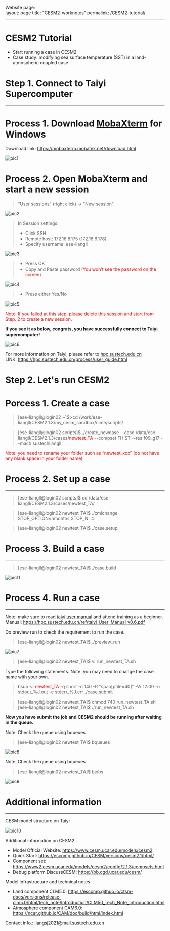 Website page:  
layout: page
title: "CESM2-worknotes"
permalink: /CESM2-tutorial/

------

# CESM2 Tutorial  
- Start running a case in CESM2
- Case study: modifying sea surface temperature (SST) in a land-atmospheric coupled case

# Step 1. Connect to Taiyi Supercomputer

------

Process 1. Download [MobaXterm](https://mobaxterm.mobatek.net/download.html) for Windows
====
Download link: https://mobaxterm.mobatek.net/download.html

![pic1](./pics/tutorial_1.png)

Process 2. Open MobaXterm and start a new session
====

> "User sessions" (right click) -> "New session"

![pic2](./pics/tutorial_2.png)

> In Session settings:
> - Click SSH  
> - Remote host: 172.18.6.175 (172.18.6.178)  
> - Specify username: ese-liangll

![pic3](./pics/tutorial_3.png)

> - Press OK  
> - Copy and Paste password (<font color="red">You won’t see the password on the screen</font>)

![pic4](./pics/tutorial_4.png)

>- Press either Yes/No

![pic5](./pics/tutorial_5.png)

<font color="red">Note: If you failed at this step, please delete this session and start from Step. 2 to create a new session.</font>

**If you see it as below, congrats, you have successfully connect to Taiyi supercomputer!**

![pic6](./pics/tutorial_6.png)

For more information on Taiyi, please refer to [hpc.sustech.edu.cn](https://hpc.sustech.edu.cn/process/user_guide.html)  
LINK: https://hpc.sustech.edu.cn/process/user_guide.html

# Step 2. Let's run CESM2

Porcess 1. Create a case
====

>\[ese-liangll@login02 ~]$>cd /work/ese-liangll/CESM2.1.3/my_cesm_sandbox/cime/scripts/

>\[ese-liangll@login02 scripts]$ ./create_newcase --case /data/ese-liangll/CESM2.1.3/cases/<font color="red">newtest_TA</font> --compset FHIST --res f09_g17 --mach sustechliangll

<font color="red">Note: you need to rename your folder such as “newtest_xxx” (do not have any blank space in your folder name)</font>

Process 2. Set up a case
====

------

>\[ese-liangll@login02 scripts]$ cd /data/ese-liangll/CESM2.1.3/cases/newtest_TA/

>\[ese-liangll@login02 newtest_TA]$ ./xmlchange STOP_OPTION=nmonths,STOP_N=4

>\[ese-liangll@login02 newtest_TA]$ ./case.setup

Process 3. Build a case
====

------

>\[ese-liangll@login02 newtest_TA]$ ./case.build

![pic11](./pics/tutorial_11.png)

Process 4. Run a case
====

------

Note: make sure to read [taiyi user manual]( https://hpc.sustech.edu.cn/ref/taiyi_User_Manual_v0.6.pdf) and attend training as a beginner.  
Manual:  https://hpc.sustech.edu.cn/ref/taiyi_User_Manual_v0.6.pdf

Do preview run to check the requirement to run the case.
>\[ese-liangll@login02 newtest_TA]$ ./preview_run

![pic7](./pics/tutorial_7.png)

>\[ese-liangll@login02 newtest_TA]$ vi run_newtest_TA.sh

Type the following statements. Note: you may need to change the case name with your own.

>bsub -J <font color="red">newtest_TA</font> -q short -n 140 -R "span[ptile=40]" -W 12:00 -o stdout_%J.out -e stderr_%J.err ./case.submit

>\[ese-liangll@login02 newtest_TA]$ chmod 740 run_newtest_TA.sh
>\[ese-liangll@login02 newtest_TA]$ ./run_newtest_TA.sh

**Now you have submit the job and CESM2 should be running after waiting in the queue.**

Note: Check the queue using bqueues
>\[ese-liangll@login02 newtest_TA]$ bqueues

![pic8](./pics/tutorial_8.png)

Note: Check the queue using bqueues
>\[ese-liangll@login02 newtest_TA]$ bjobs

![pic9](./pics/tutorial_9.png)

# Additional information

------

CESM model structure on Taiyi

![pic10](./pics/tutorial_10.png)

Additional information on CESM2 
- Model Official Website: https://www.cesm.ucar.edu/models/cesm2
- Quick Start: https://escomp.github.io/CESM/versions/cesm2.1/html/
- Component set: https://www2.cesm.ucar.edu/models/cesm2/config/2.1.3/compsets.html
- Debug platform DiscussCESM: https://bb.cgd.ucar.edu/cesm/

Model infrastructure and technical notes
- Land component CLM5.0: https://escomp.github.io/ctsm-docs/versions/release-clm5.0/html/tech_note/Introduction/CLM50_Tech_Note_Introduction.html
- Atmosphere component CAM6.0: https://ncar.github.io/CAM/doc/build/html/index.html

Contact info.: liangsj2021@mail.sustech.edu.cn
